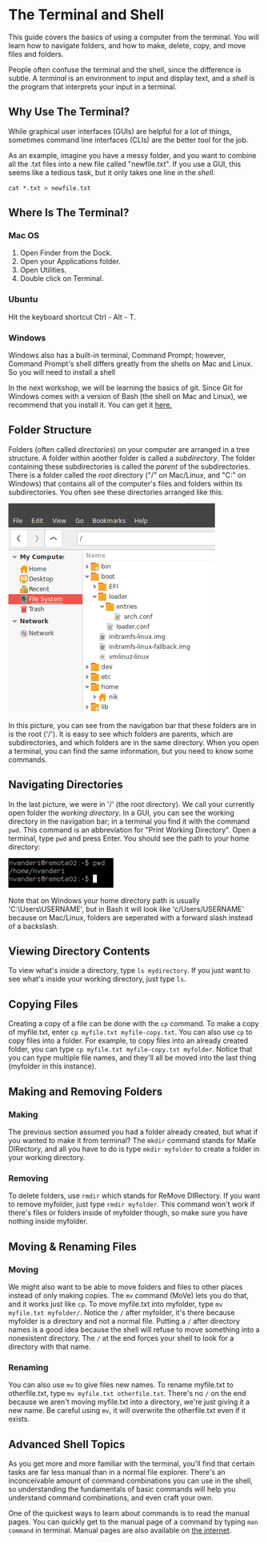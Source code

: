 # The Terminal and Shell
This guide covers the basics of using a computer from the
terminal. You will learn how to navigate folders, and how to make,
delete, copy, and move files and folders.

People often confuse the terminal and the shell, since the difference
is subtle. A *terminal* is an environment to input and display
text, and a *shell* is the program that interprets your input in a
terminal.

## Why Use The Terminal?
While graphical user interfaces (GUIs) are helpful for a lot of things,
sometimes command line interfaces (CLIs) are the better tool for the job.

As an example, imagine you have a messy folder, and you want to combine
all the .txt files into a new file called "newfile.txt". If you use a
GUI, this seems like a tedious task, but it only takes one line in the
*shell*.

    cat *.txt > newfile.txt


## Where Is The Terminal?

### Mac OS
1. Open Finder from the Dock.
2. Open your Applications folder.
3. Open Utilities.
4. Double click on Terminal.

### Ubuntu
Hit the keyboard shortcut Ctrl - Alt - T.

### Windows
Windows also has a built-in terminal, Command Prompt; however, Command
Prompt's shell differs greatly from the shells on Mac and Linux. So you will
need to install a shell

In the next workshop, we will be learning the basics of git. Since Git
for Windows comes with a version of Bash (the shell on Mac and Linux),
we recommend that you install it.
You can get it [here.](https://git-for-windows.github.io/)

## Folder Structure
Folders (often called *directories*) on your computer are arranged in a
tree structure. A folder within another folder is called a *subdirectory*.
The folder containing these subdirectories is called the *parent* of the
subdirectories.
There is a folder called the *root* directory ("/" on Mac/Linux, and "C:"
on Windows) that contains all of the computer's files and folders within
its subdirectories. You often see these directories arranged like this:

![Directory Tree](tree.png)

In this picture, you can see from the navigation bar that these folders are in
is the root ('/').
It is easy to see which folders are parents, which are subdirectories, and
which folders are in the same directory. When you open a terminal, you can
find the same information, but you need to know some commands.

## Navigating Directories

In the last picture, we were in '/' (the root directory). We call your currently
open folder the *working directory*. In a GUI, you can see the working directory
in the navigation bar; in a terminal you find it with the command `pwd`. This command
is an abbreviation for "Print Working Directory". Open a terminal, type `pwd` and
press Enter. You should see the path to your home directory:

![Print Working Directory](pwd.png)

Note that on Windows your home directory path is usually 'C:\Users\USERNAME',
but in Bash it will look like 'c/Users/USERNAME' because on Mac/Linux, folders
are seperated with a forward slash instead of a backslash.

## Viewing Directory Contents

To view what's inside a directory, type `ls mydirectory`.
If you just want to see what's inside your working directory, just type `ls`.

## Copying Files

Creating a copy of a file can be done with the `cp` command.
To make a copy of myfile.txt, enter `cp myfile.txt myfile-copy.txt`.
You can also use `cp` to copy files into a folder.
For example, to copy files into an already created folder, you can type
`cp myfile.txt myfile-copy.txt myfolder`.
Notice that you can type multiple file names, and they'll all be moved into
the last thing (myfolder in this instance).

## Making and Removing Folders

### Making
The previous section assumed you had a folder already created, but what if you
wanted to make it from terminal?
The `mkdir` command stands for MaKe DIRectory, and all you have to do is type
`mkdir myfolder` to create a folder in your working directory.

### Removing
To delete folders, use `rmdir` which stands for ReMove DIRectory.
If you want to remove myfolder, just type `rmdir myfolder`.
This command won't work if there's files or folders inside of myfolder though,
so make sure you have nothing inside myfolder.

## Moving & Renaming Files

### Moving
We might also want to be able to move folders and files to other places instead of
only making copies.
The `mv` command (MoVe) lets you do that, and it works just like `cp`.
To move myfile.txt into myfolder, type `mv myfile.txt myfolder/`.
Notice the `/` after myfolder, it's there because myfolder is a
directory and not a normal file.
Putting a `/` after directory names is a good idea because the shell will refuse
to move something into a nonexistent directory.
The `/` at the end forces your shell to look for a directory with that name.

### Renaming

You can also use `mv` to give files new names.
To rename myfile.txt to otherfile.txt, type `mv myfile.txt otherfile.txt`.
There's no `/` on the end because we aren't moving myfile.txt into a directory,
we're just giving it a new name.
Be careful using `mv`, it will overwrite the otherfile.txt even if it exists.

## Advanced Shell Topics

As you get more and more familiar with the terminal, you'll find that certain
tasks are far less manual than in a normal file explorer.
There's an inconceivable amount of command combinations you can use
in the shell, so understanding the fundamentals of basic commands will help
you understand command combinations, and even craft your own.

One of the quickest ways to learn about commands is to read the manual pages.
You can quickly get to the manual page of a command by typing `man command`
in terminal.
Manual pages are also available on [the internet](https://linux.die.net).
